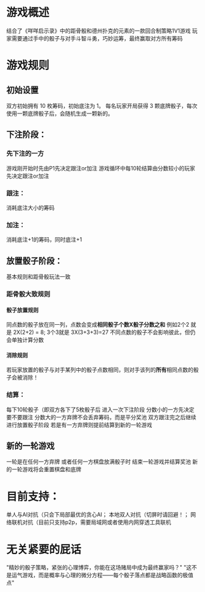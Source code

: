 # 游戏概述
结合了《咩咩启示录》中的距骨骰和德州扑克的元素的一款回合制策略1V1游戏
玩家需要通过手中的骰子与对手斗智斗勇，巧妙运筹，最终赢取对方所有筹码

# 游戏规则
## 初始设置
双方初始拥有 10 枚筹码，初始底注为 1。
每名玩家开局获得 3 颗底牌骰子，每次使用一颗底牌骰子后，会随机生成一颗新的。

## 下注阶段：
### 先下注的一方
游戏刚开始时先由P1先决定跟注or加注
游戏循环中每10轮结算由分数较小的玩家先决定跟注or加注

### 跟注：
消耗底注大小的筹码

### 加注：
消耗底注+1的筹码，同时底注+1

## 放置骰子阶段：
基本规则和距骨骰玩法一致
### 距骨骰大致规则
#### 骰子放置规则
同点数的骰子放在同一列，点数会变成**相同骰子个数X骰子分数之和**
例如2个2 就是 2X(2+2) = 8;  3个3就是  3X(3+3+3)=27
不同点数的骰子不会影响彼此，但仍会单独计算分数
####  消除规则
若玩家放置的骰子与对手某列中的骰子点数相同，则对手该列的**所有**相同点数的骰子会被消除！

### 结算：
每下10轮骰子（即双方各下了5枚骰子后
进入一次下注阶段
分数小的一方先决定要不要跟注
分数大的一方弃牌不会丢弃筹码，而是平分奖池
双方跟注完之后继续进行放置骰子阶段
若是有一方弃牌则提前结算到新的一轮游戏

## 新的一轮游戏
一轮是在任何一方弃牌
或者任何一方棋盘放满骰子时
结束一轮游戏并结算奖池
新的一轮游戏将会重置棋盘和底牌


# 目前支持：
单人与AI对抗（只会下局部最优的贪心AI；
本地双人对抗（切屏时请回避！；
网络联机对抗（目前只支持p2p，需要局域网或者使用内网穿透工具联机


# 无关紧要的屁话
"精妙的骰子策略，紧张的心理博弈，你能在这场赌局中成为最终赢家吗？"
"这不是运气游戏，而是概率与心理的微分方程——每个骰子落点都是战略函数的极值点"
